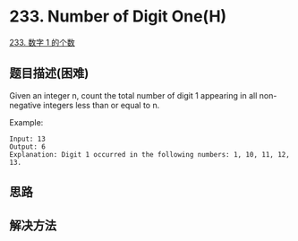 # 233. Number of Digit One(H)

[233. 数字 1 的个数](https://leetcode-cn.com/problems/number-of-digit-one/)

## 题目描述(困难)

Given an integer n, count the total number of digit 1 appearing in all non-negative integers less than or equal to n.

Example:
```
Input: 13
Output: 6 
Explanation: Digit 1 occurred in the following numbers: 1, 10, 11, 12, 13.
```

## 思路


## 解决方法

### 


```java


```
